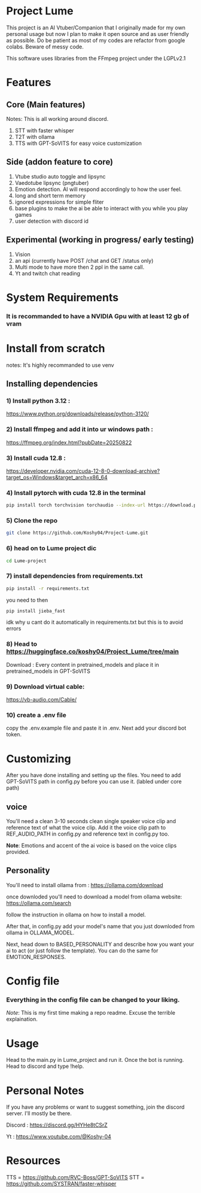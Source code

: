 # Project Lume

This project is an AI Vtuber/Companion that I originally made for my own personal usage but now I plan to make it open source and as user friendly as possible. Do be patient as most of my codes are refactor from google colabs. Beware of messy code.

This software uses libraries from the FFmpeg project under the LGPLv2.1

# Features

## Core (Main features)
Notes: This is all working around discord.
1) STT with faster whisper
2) T2T with ollama
3) TTS with GPT-SoVITS for easy voice customization 

## Side (addon feature to core)
1) Vtube studio auto toggle and lipsync
2) Vaedotube lipsync (pngtuber)
3) Emotion detection. AI will respond accordingly to how the user feel.
4) long and short term memory
5) ignored expressions for simple fliter
6) base plugins to make the ai be able to interact with you while you play games
7) user detection with discord id
## Experimental (working in progress/ early testing)
1) Vision
2) an api (currently have POST /chat and GET /status only)
3) Multi mode to have more then 2 ppl in the same call. 
4) Yt and twitch chat reading


# System Requirements
### It is recommanded to have a **NVIDIA** Gpu with at least 12 gb of vram

# Install from scratch
notes: It's highly recommanded to use venv

## Installing dependencies
### 1) Install python 3.12 :
https://www.python.org/downloads/release/python-3120/
### 2) Install ffmpeg and add it into ur windows path :
https://ffmpeg.org/index.html?pubDate=20250822
### 3) Install cuda 12.8 :
https://developer.nvidia.com/cuda-12-8-0-download-archive?target_os=Windows&target_arch=x86_64
### 4) Install pytorch with cuda 12.8 in the terminal
```bash
pip install torch torchvision torchaudio --index-url https://download.pytorch.org/whl/cu128
```
### 5) Clone the repo
```bash
git clone https://github.com/Koshy04/Project-Lume.git
```
### 6) head on to Lume project dic
```bash
cd Lume-project
```
### 7) install dependencies from requirements.txt
```bash
pip install -r requirements.txt
```
you need to then 
```bash
pip install jieba_fast
```
idk why u cant do it automatically in requirements.txt but this is to avoid errors
### 8) Head to https://huggingface.co/koshy04/Project_Lume/tree/main
Download : Every content in pretrained_models and place it in pretrained_models in GPT-SoVITS
### 9) Download virtual cable:
https://vb-audio.com/Cable/
### 10) create a .env file 
copy the .env.example file and paste it in .env. Next add your discord bot token.

# Customizing
After you have done installing and setting up the files. You need to add GPT-SoVITS path in config.py before you can use it. (labled under core path)
## voice 
You'll need a clean 3-10 seconds clean single speaker voice clip and reference text of what the voice clip.
Add it the voice clip path to REF_AUDIO_PATH in config.py and reference text in config.py too.

**Note**: Emotions and accent of the ai voice is based on the voice clips provided.
## Personality
You'll need to install ollama from :
https://ollama.com/download

once downloded you'll need to download a model from ollama website:
https://ollama.com/search

follow the instruction in ollama on how to install a model.

After that, in config.py add your model's name that you just downloded from ollama in OLLAMA_MODEL.

Next, head down to BASED_PERSONALITY and describe how you want your ai to act (or just follow the template). You can do the same for EMOTION_RESPONSES.

# Config file
### Everything in the config file can be changed to your liking.

*Note*: This is my first time making a repo readme. Excuse the terrible explaination.

# Usage
Head to the main.py in Lume_project and run it. Once the bot is running. Head to discord and type !help.


# Personal Notes
If you have any problems or want to suggest something, join the discord server. I'll mostly be there.

Discord :  https://discord.gg/HYHe8tCSrZ

Yt : https://www.youtube.com/@Koshy-04


# Resources
TTS = https://github.com/RVC-Boss/GPT-SoVITS
STT = https://github.com/SYSTRAN/faster-whisper

